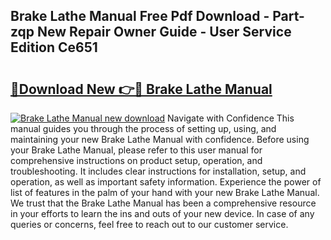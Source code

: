 ## Brake Lathe Manual Free Pdf Download - Part-zqp New Repair Owner Guide - User Service Edition Ce651

# <h2><a href="http://bc82691.oget.top/?id=Brake+Lathe+Manual">🔗Download New 👉🔴 Brake Lathe Manual</a></h2>

[![Brake Lathe Manual new download](https://i.imgur.com/5g1atiW.png)](http://bc82691.oget.top/?id=Brake+Lathe+Manual)
Navigate with Confidence This manual guides you through the process of setting up, using, and maintaining your new Brake Lathe Manual with confidence. Before using your Brake Lathe Manual, please refer to this user manual for comprehensive instructions on product setup, operation, and troubleshooting. It includes clear instructions for installation, setup, and operation, as well as important safety information. Experience the power of list of features in the palm of your hand with your new Brake Lathe Manual. We trust that the Brake Lathe Manual has been a comprehensive resource in your efforts to learn the ins and outs of your new device. In case of any queries or concerns, feel free to reach out to our customer service.
